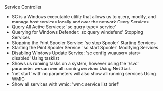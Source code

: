 Service Controller
- SC is a Windows executable utility that allows us to query, modify, and manage host services locally and over the network
Query Services
- Query All Active Services: 'sc query type= service'
- Querying for Windows Defender: 'sc query windefend'
Stopping Services
- Stopping the Print Spooler Service: 'sc stop Spooler'
Starting Services
- Starting the Print Spooler Service: 'sc start Spooler'
Modifying Services
- Disabling Windows Update Service: 'sc config wuauserv start= disabled'
Using tasklist
- Shows us running tasks on a system, however using the '/svc' parameter we can see all running services
Using Net Start
- 'net start' with no parameters will also show all running services
Using WMIC
- Show all services with wmic: 'wmic service list brief'
